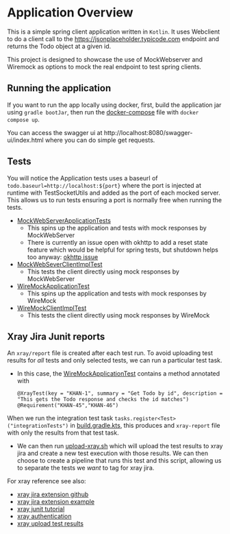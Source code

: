 # Application Overview
This is a simple spring client application written in `Kotlin`.
It uses Webclient to do a client call to the https://jsonplaceholder.typicode.com endpoint
and returns the Todo object at a given id.

This project is designed to showcase the use of MockWebserver and Wiremock as options to mock the real endpoint to test spring clients.

## Running the application
If you want to run the app locally using docker, first, build the application jar using `gradle bootJar`, then
run the [docker-compose](docker-compose.yml) file with `docker compose up`.

You can access the swagger ui at http://localhost:8080/swagger-ui/index.html where you can do simple get requests.

## Tests

You will notice the Application tests uses a baseurl of `todo.baseurl=http://localhost:${port}` where the port is injected at runtime  with TestSocketUtils and added as the port of each mocked server.
This allows us to run tests ensuring a port is normally free when running the tests.

- [MockWebServerApplicationTests](src/test/kotlin/com/khanivorous/todowebclient/MockWebServerApplicationTests.kt)
  - This spins up the application and tests with mock responses by MockWebServer
  - There is currently an issue open with okhttp to add a reset state feature which would be helpful for spring tests, but shutdown helps too anyway: [okhttp issue](https://github.com/square/okhttp/pull/6736)
- [MockWebSeverClientImplTest](src/test/kotlin/com/khanivorous/todowebclient/MockWebSeverClientImplTest.kt)
  - This tests the client directly using mock responses by MockWebServer
- [WireMockApplicationTest](src/test/kotlin/com/khanivorous/todowebclient/WireMockApplicationTest.kt)
  - This spins up the application and tests with mock responses by WireMock
- [WireMockClientImplTest](src/test/kotlin/com/khanivorous/todowebclient/WireMockClientImplTest.kt)
  - This tests the client directly using mock responses by WireMock

## Xray Jira Junit reports

An `xray/report` file is created after each test run. To avoid uploading test results for _all_ tests and only selected tests,
we can run a particular test task. 

- In this case, the [WireMockApplicationTest](src/test/kotlin/com/khanivorous/todowebclient/WireMockApplicationTest.kt) contains a method annotated with 
    ```
    @XrayTest(key = "KHAN-1", summary = "Get Todo by id", description = "This gets the Todo response and checks the id matches")
    @Requirement("KHAN-45","KHAN-46")
    ```

When we run the integration test task `tasks.register<Test>("integrationTests")` in [build.gradle.kts](build.gradle.kts), this produces and `xray-report` file with only the results from that
test task.

- We can then run [upload-xray.sh](upload-xray.sh) which will upload the test results to xray jira and create a new test execution with those results. We can then choose to create a pipeline that runs this test and this script, allowing us to separate the tests we _want_ to tag for xray jira.

For xray reference see also:
- [xray jira extension github](https://github.com/Xray-App/xray-junit-extensions)
- [xray jira extension example](https://github.com/Xray-App/tutorial-java-junit5-selenium)
- [xray junit tutorial](https://docs.getxray.app/display/XRAYCLOUD/Testing+web+applications+using+Selenium+and+JUnit5+in+Java)
- [xray authentication](https://docs.getxray.app/display/XRAYCLOUD/Authentication+-+REST+v2)
- [xray upload test results](https://docs.getxray.app/display/XRAYCLOUD/Import+Execution+Results+-+REST+v2#ImportExecutionResultsRESTv2-JUnitXMLresults)
